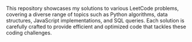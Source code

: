 This repository showcases my solutions to various LeetCode problems, covering a diverse range of topics such as Python algorithms, data structures, JavaScript implementations, and SQL queries. Each solution is carefully crafted to provide efficient and optimized code that tackles these coding challenges.
